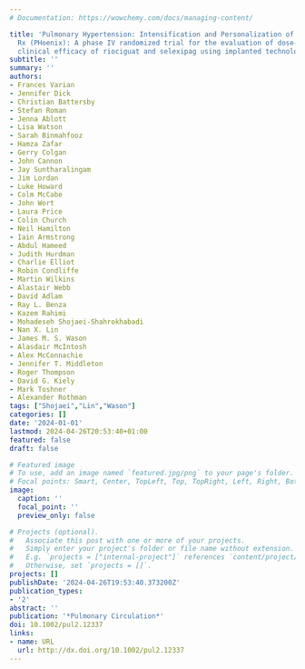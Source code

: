 ```yaml
---
# Documentation: https://wowchemy.com/docs/managing-content/

title: 'Pulmonary Hypertension: Intensification and Personalization of Combination
  Rx (PHoenix): A phase IV randomized trial for the evaluation of dose‐response and
  clinical efficacy of riociguat and selexipag using implanted technologies'
subtitle: ''
summary: ''
authors:
- Frances Varian
- Jennifer Dick
- Christian Battersby
- Stefan Roman
- Jenna Ablott
- Lisa Watson
- Sarah Binmahfooz
- Hamza Zafar
- Gerry Colgan
- John Cannon
- Jay Suntharalingam
- Jim Lordan
- Luke Howard
- Colm McCabe
- John Wort
- Laura Price
- Colin Church
- Neil Hamilton
- Iain Armstrong
- Abdul Hameed
- Judith Hurdman
- Charlie Elliot
- Robin Condliffe
- Martin Wilkins
- Alastair Webb
- David Adlam
- Ray L. Benza
- Kazem Rahimi
- Mohadeseh Shojaei‐Shahrokhabadi
- Nan X. Lin
- James M. S. Wason
- Alasdair McIntosh
- Alex McConnachie
- Jennifer T. Middleton
- Roger Thompson
- David G. Kiely
- Mark Toshner
- Alexander Rothman
tags: ["Shojaei","Lin","Wason"]
categories: []
date: '2024-01-01'
lastmod: 2024-04-26T20:53:40+01:00
featured: false
draft: false

# Featured image
# To use, add an image named `featured.jpg/png` to your page's folder.
# Focal points: Smart, Center, TopLeft, Top, TopRight, Left, Right, BottomLeft, Bottom, BottomRight.
image:
  caption: ''
  focal_point: ''
  preview_only: false

# Projects (optional).
#   Associate this post with one or more of your projects.
#   Simply enter your project's folder or file name without extension.
#   E.g. `projects = ["internal-project"]` references `content/project/deep-learning/index.md`.
#   Otherwise, set `projects = []`.
projects: []
publishDate: '2024-04-26T19:53:40.373200Z'
publication_types:
- '2'
abstract: ''
publication: '*Pulmonary Circulation*'
doi: 10.1002/pul2.12337
links:
- name: URL
  url: http://dx.doi.org/10.1002/pul2.12337
---
```

